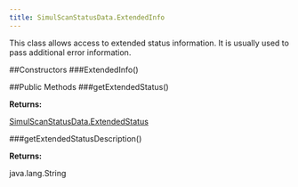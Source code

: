 ```yaml
---
title: SimulScanStatusData.ExtendedInfo
---
```


This class allows access to extended status information. It is usually used to pass additional error information.


##Constructors
###ExtendedInfo()


##Public Methods
###getExtendedStatus()

**Returns:**

[SimulScanStatusData.ExtendedStatus](SimulScanStatusData#SimulScanStatusData.ExtendedStatus)


###getExtendedStatusDescription()

**Returns:**

java.lang.String

